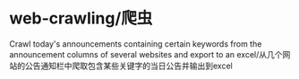 # web-crawling/爬虫
Crawl today's announcements containing certain keywords from the announcement columns of several websites and export to an excel/从几个网站的公告通知栏中爬取包含某些关键字的当日公告并输出到excel

